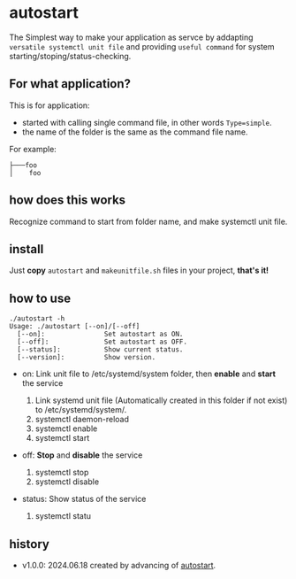 # autostart
The Simplest way to make your application as servce by addapting ``versatile systemctl unit file`` and providing ``useful command`` for system starting/stoping/status-checking.

## For what application?
This is for application:

- started with calling single command file, in other words ``Type=simple``.
- the name of the folder is the same as the command file name.

For example:

```
├───foo
│    foo

```

## how does this works
Recognize command to start from folder name, and make systemctl unit file.


## install
Just **copy** ```autostart``` and ```makeunitfile.sh``` files in your project, **that's it!**

## how to use
```
./autostart -h
Usage: ./autostart [--on]/[--off]
  [--on]:               Set autostart as ON. 
  [--off]:              Set autostart as OFF. 
  [--status]:           Show current status. 
  [--version]:          Show version.
```

- on: 
  Link unit file to /etc/systemd/system folder, then **enable** and **start** the service
  
  1. Link systemd unit file (Automatically created in this folder if not exist) to /etc/systemd/system/.
  2. systemctl daemon-reload
  3. systemctl enable
  4. systemctl start
 
- off:
  **Stop** and **disable** the service
  
  1. systemctl stop
  2. systemctl disable
 
- status: 
  Show status of the service
  
  1. systemctl statu

## history
- v1.0.0: 2024.06.18 created by advancing of [autostart](https://github.com/UedaTakeyuki/autostart).

